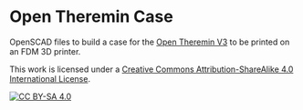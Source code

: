 # Open Theremin Case

OpenSCAD files to build a case for the [Open Theremin
V3](www.gaudi.ch/OpenTheremin/index.php/opentheremin-v3) to be printed
on an FDM 3D printer.

This work is licensed under a
[Creative Commons Attribution-ShareAlike 4.0 International License][cc-by-sa].

[![CC BY-SA 4.0][cc-by-sa-image]][cc-by-sa]

[cc-by-sa]: http://creativecommons.org/licenses/by-sa/4.0/
[cc-by-sa-image]: https://licensebuttons.net/l/by-sa/4.0/88x31.png
